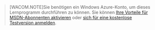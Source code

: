 > [WACOM.NOTE]Sie benötigen ein Windows Azure-Konto, um dieses Lernprogramm durchführen zu können. Sie können [Ihre Vorteile für MSDN-Abonnenten aktivieren][] oder [sich für eine kostenlose Testversion anmelden][].

  [Ihre Vorteile für MSDN-Abonnenten aktivieren]: /en-us/pricing/member-offers/msdn-benefits-details/
  [sich für eine kostenlose Testversion anmelden]: /en-us/pricing/free-trial/
